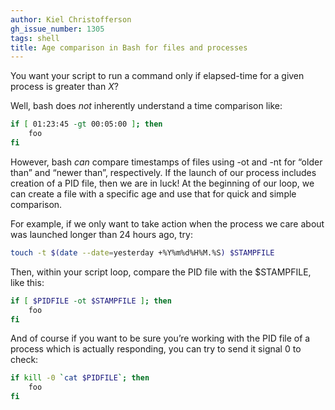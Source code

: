 ```yaml
---
author: Kiel Christofferson
gh_issue_number: 1305
tags: shell
title: Age comparison in Bash for files and processes
---
```


You want your script to run a command only if elapsed-time for a given process is greater than *X*?

Well, bash does *not* inherently understand a time comparison like:

```bash
if [ 01:23:45 -gt 00:05:00 ]; then
    foo
fi
```

However, bash *can* compare timestamps of files using -ot and -nt for “older than” and “newer than”, respectively. If the launch of our process includes creation of a PID file, then we are in luck! At the beginning of our loop, we can create a file with a specific age and use that for quick and simple comparison.

For example, if we only want to take action when the process we care about was launched longer than 24 hours ago, try:

```bash
touch -t $(date --date=yesterday +%Y%m%d%H%M.%S) $STAMPFILE
```

Then, within your script loop, compare the PID file with the $STAMPFILE, like this:

```bash
if [ $PIDFILE -ot $STAMPFILE ]; then
    foo
fi
```

And of course if you want to be sure you’re working with the PID file of a process which is actually responding, you can try to send it signal 0 to check:

```bash
if kill -0 `cat $PIDFILE`; then
    foo
fi
```
